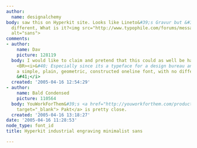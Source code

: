 ```yaml
---
author:
  name: designalchemy
body: saw this on Hyperkit site. Looks like Lineto&#39;s Gravur but &#34;a&#34; if
  different, What is it?<img src="http://www.typophile.com/forums/messages/83/69903.jpg"
  alt="sans">
comments:
- author:
    name: Dav
    picture: 128119
  body: I would like to claim and pretend that this could as well be handmade / custom..
    <BR><i>&#40; Especially since its a typeface for a design bureau and its &#39;just&#39;
    a simple, plain, geometric, constructed oneline font, with no difference in contrast..
    &#41;</i>
  created: '2005-04-16 12:54:29'
- author:
    name: Bald Condensed
    picture: 110564
  body: YouWorkForThem&#39;s <a href="http://youworkforthem.com/product.php?sku=T0016"
    target="_blank"> Pakt</a> is pretty close.
  created: '2005-04-16 13:18:27'
date: '2005-04-16 11:28:53'
node_type: font_id
title: Hyperkit industrial engraving minimalist sans

---
```

